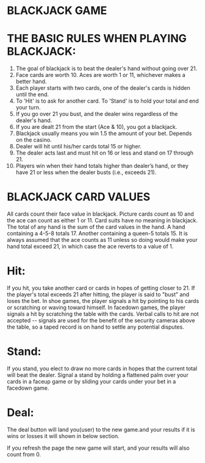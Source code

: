 # BLACKJACK GAME

# THE BASIC RULES WHEN PLAYING BLACKJACK:

1. The goal of blackjack is to beat the dealer's hand without going over 21.
2. Face cards are worth 10. Aces are worth 1 or 11, whichever makes a better hand.
3. Each player starts with two cards, one of the dealer's cards is hidden until the end.
4. To 'Hit' is to ask for another card. To 'Stand' is to hold your total and end your turn.
5. If you go over 21 you bust, and the dealer wins regardless of the dealer's hand.
6. If you are dealt 21 from the start (Ace & 10), you got a blackjack.
7. Blackjack usually means you win 1.5 the amount of your bet. Depends on the casino.
8. Dealer will hit until his/her cards total 15 or higher.
9. The dealer acts last and must hit on 16 or less and stand on 17 through 21.
10. Players win when their hand totals higher than dealer’s hand, or they have 21 or less when the dealer busts (i.e., exceeds 21).

# BLACKJACK CARD VALUES

All cards count their face value in blackjack.
Picture cards count as 10 and the ace can count as either 1 or 11.
Card suits have no meaning in blackjack.
The total of any hand is the sum of the card values in the hand. A hand containing a 4-5-8 totals 17. Another containing a queen-5 totals 15.
It is always assumed that the ace counts as 11 unless so doing would make your hand total exceed 21, in which case the ace reverts to a value of 1.

# Hit:
If you hit, you take another card or cards in hopes of getting closer to 21. If the player's total exceeds 21 after hitting, the player is said to "bust" and loses the bet. In shoe games, the player signals a hit by pointing to his cards or scratching or waving toward himself. In facedown games, the player signals a hit by scratching the table with the cards. Verbal calls to hit are not accepted -- signals are used for the benefit of the security cameras above the table, so a taped record is on hand to settle any potential disputes.

# Stand: 
If you stand, you elect to draw no more cards in hopes that the current total will beat the dealer. Signal a stand by holding a flattened palm over your cards in a faceup game or by sliding your cards under your bet in a facedown game.

# Deal: 
The deal button will land you(user) to the new game.and your results if it is wins or losses it will shown in below section.

If you refresh the page the new game will start, and your results will also count from 0.
